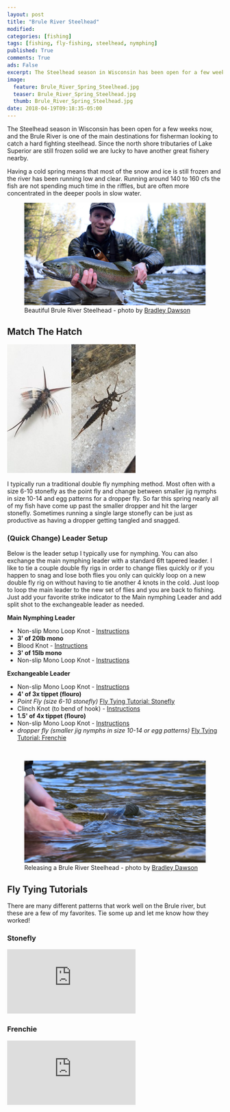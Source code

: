 ```yaml
---
layout: post
title: "Brule River Steelhead"
modified:
categories: [fishing]
tags: [fishing, fly-fishing, steelhead, nymphing]
published: True
comments: True
ads: False
excerpt: The Steelhead season in Wisconsin has been open for a few weeks now, and the Brule River is one of the main destinations for fisherman looking to catch a hard fighting steelhead. Since the north shore tributaries of Lake Superior are still frozen solid we are lucky to have another great fishery nearby.
image:
  feature: Brule_River_Spring_Steelhead.jpg
  teaser: Brule_River_Spring_Steelhead.jpg
  thumb: Brule_River_Spring_Steelhead.jpg
date: 2018-04-19T09:18:35-05:00
---
```


The Steelhead season in Wisconsin has been open for a few weeks now, and the Brule River is one of the main destinations for fisherman looking to catch a hard fighting steelhead. Since the north shore tributaries of Lake Superior are still frozen solid we are lucky to have another great fishery nearby.

Having a cold spring means that most of the snow and ice is still frozen and the river has been running low and clear. Running around 140 to 160 cfs the fish are not spending much time in the riffles, but are often more concentrated in the deeper pools in slow water.

<figure>
  <img title="Brule River Steelhead" src="/images/Brule_River_Spring_Steelhead_1.jpg">
  <figcaption>Beautiful Brule River Steelhead - photo by <a target="_blank" href="http://www.instagram.com/the_pretentious_streamer/">Bradley Dawson</a></figcaption>
</figure>

## Match The Hatch

<img class="image-right" src="/images/matchthehatch.jpg" alt="Brule River Stoneflies">

I typically run a traditional double fly nymphing method. Most often with a size 6-10 stonefly as the point fly and change between smaller jig nymphs in size 10-14 and egg patterns for a dropper fly. So far this spring nearly all of my fish have come up past the smaller dropper and hit the larger stonefly. Sometimes running a single large stonefly can be just as productive as having a dropper getting tangled and snagged.


### (Quick Change) Leader Setup

Below is the leader setup I typically use for nymphing. You can also exchange the main nymphing leader with a standard 6ft tapered leader. I like to tie a couple double fly rigs in order to change flies quickly or if you happen to snag and lose both flies you only can quickly loop on a new double fly rig on without having to tie another 4 knots in the cold. Just loop to loop the main leader to the new set of flies and you are back to fishing. Just add your favorite strike indicator to the Main nymphing Leader and add split shot to the exchangeable leader as needed.


**Main Nymphing Leader**

* Non-slip Mono Loop Knot - <a href="/fishing/What-Knot-To-Know/#Non%20Slip%20Loop">Instructions</a>
* **3' of 20lb mono**
* Blood Knot - <a href="/fishing/What-Knot-To-Know/#Blood">Instructions</a>
* **3' of 15lb mono**
* Non-slip Mono Loop Knot - <a href="/fishing/What-Knot-To-Know/#Non%20Slip%20Loop">Instructions</a>

**Exchangeable Leader**

* Non-slip Mono Loop Knot - <a href="/fishing/What-Knot-To-Know/#Non%20Slip%20Loop">Instructions</a>
* **4' of 3x tippet (flouro)**
* *Point Fly (size 6-10 stonefly)* <a href="#stonefly">Fly Tying Tutorial: Stonefly</a>
* Clinch Knot (to bend of hook) - <a href="/fishing/What-Knot-To-Know/#Improved%20Clinch">Instructions</a>
* **1.5' of 4x tippet (flouro)**
* Non-slip Mono Loop Knot - <a href="/fishing/What-Knot-To-Know/#Non%20Slip%20Loop">Instructions</a>
* *dropper fly (smaller jig nymphs in size 10-14 or egg patterns)* <a href="#frenchie">Fly Tying Tutorial: Frenchie</a>

&nbsp;

<figure>
  <img title="Brule River Steelhead Release" src="/images/Brule_River_Spring_Steelhead_2.jpg">
  <figcaption>Releasing a Brule River Steelhead - photo by <a target="_blank" href="http://www.instagram.com/the_pretentious_streamer/">Bradley Dawson</a></figcaption>
</figure>

## Fly Tying Tutorials

There are many different patterns that work well on the Brule river, but these are a few of my favorites. Tie some up and let me know how they worked!

### Stonefly
<div id="stonefly" class="video">
  <div class="video-wrapper">
      <iframe src="https://www.youtube.com/embed/b7f08m1fxSY?rel=0" frameborder="0" allowfullscreen></iframe>
  </div>
</div>

### Frenchie
<div id="frenchie" class="video">
  <div class="video-wrapper">
      <iframe src="https://www.youtube.com/embed/8OMoJpBOIaY?rel=0" frameborder="0" allowfullscreen></iframe>
  </div>
</div>